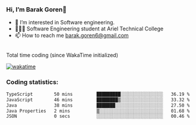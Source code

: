 ###  Hi, I’m Barak Goren👋
- 👀 I’m interested in Software engineering.
- 👨🏼‍🎓 Software Engineering student at Ariel Technical College
- 📫 How to reach me barak.goren6@gmail.com
##
Total time coding (since WakaTime initialized)

[![wakatime](https://wakatime.com/badge/user/5cc5ec80-a806-4ca2-a704-db29274e48cd.svg)](https://wakatime.com/@5cc5ec80-a806-4ca2-a704-db29274e48cd)

   
### Coding statistics:

<!--START_SECTION:waka-->

```txt
TypeScript        50 mins         █████████░░░░░░░░░░░░░░░░   36.19 %
JavaScript        46 mins         ████████▒░░░░░░░░░░░░░░░░   33.32 %
Java              38 mins         ███████░░░░░░░░░░░░░░░░░░   27.50 %
Java Properties   2 mins          ▒░░░░░░░░░░░░░░░░░░░░░░░░   01.68 %
JSON              0 secs          ░░░░░░░░░░░░░░░░░░░░░░░░░   00.46 %
```

<!--END_SECTION:waka-->

<!---
barakgoren/barakgoren is a ✨ special ✨ repository because its `README.md` (this file) appears on your GitHub profile.
You can click the Preview link to take a look at your changes.
--->

